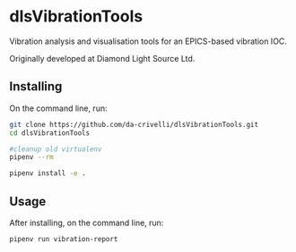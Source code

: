 # dlsVibrationTools

Vibration analysis and visualisation tools for an EPICS-based vibration IOC.

Originally developed at Diamond Light Source Ltd.


## Installing
On the command line, run:

```bash
git clone https://github.com/da-crivelli/dlsVibrationTools.git
cd dlsVibrationTools

#cleanup old virtualenv
pipenv --rm

pipenv install -e .
```
## Usage

After installing, on the command line, run:
```bash
pipenv run vibration-report
```